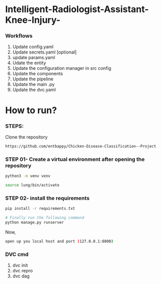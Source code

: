 # Intelligent-Radiologist-Assistant-Knee-Injury-

### Workflows
1. Update config.yaml
2. Update secrets.yaml [optional]
3. update params.yaml
4. Udate the entity
5. Update the configuration manager in src config 
6. Update the components 
7. Update the pipeline
8. Update the main .py
9. Update the dvc.yaml 




# How to run?
### STEPS:

Clone the repository

```bash
https://github.com/entbappy/Chicken-Disease-Classification--Project
```
### STEP 01- Create a virtual environment after opening the repository

```bash
python3 -m venv venv
```

```bash
source lung/bin/activate
```


### STEP 02- install the requirements
```bash
pip install -r requirements.txt
```


```bash
# Finally run the following command
python manage.py runserver
```

Now,
```bash
open up you local host and port (127.0.0.1:8000)
```


### DVC cmd

1. dvc init
2. dvc repro
3. dvc dag
